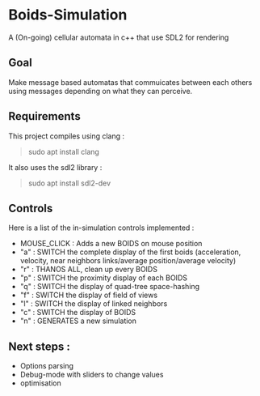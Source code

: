 # Boids-Simulation
A (On-going) cellular automata in c++  that use SDL2 for rendering

## Goal
Make message based automatas that commuicates between each others using messages depending on what they can perceive.

## Requirements
This project compiles using clang :
>sudo apt install clang

It also uses the sdl2 library :
>sudo apt install sdl2-dev

## Controls 
Here is a list of the in-simulation controls implemented :
 - MOUSE_CLICK : Adds a new BOIDS on mouse position
 - "a" : SWITCH the complete display of the first boids (acceleration, velocity, near neighbors links/average position/average velocity)
 - "r" : THANOS ALL, clean up every BOIDS
 - "p" : SWITCH the proximity display of each BOIDS
 - "q" : SWITCH the display of quad-tree space-hashing
 - "f" : SWITCH the display of field of views
 - "l" : SWITCH the display of linked neighbors
 - "c" : SWITCH the display of BOIDS
 - "n" : GENERATES a new simulation

## Next steps : 
- Options parsing
- Debug-mode with sliders to change values
- optimisation 

